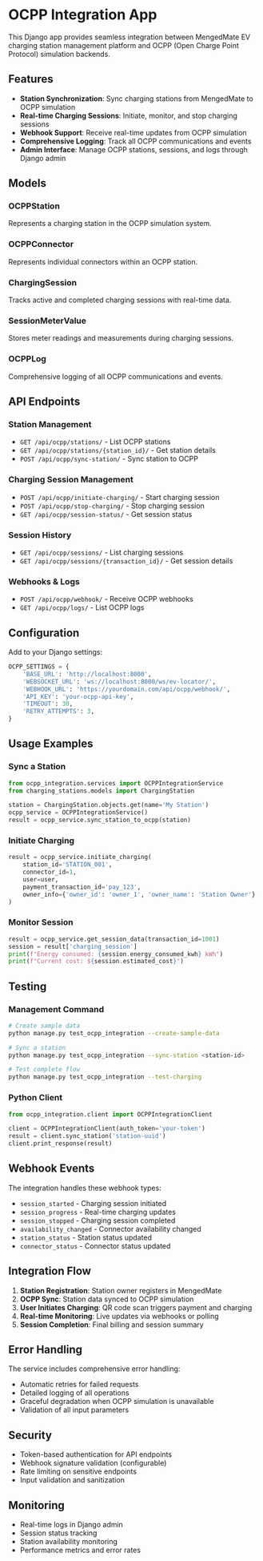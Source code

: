 # OCPP Integration App

This Django app provides seamless integration between MengedMate EV charging station management platform and OCPP (Open Charge Point Protocol) simulation backends.

## Features

- **Station Synchronization**: Sync charging stations from MengedMate to OCPP simulation
- **Real-time Charging Sessions**: Initiate, monitor, and stop charging sessions
- **Webhook Support**: Receive real-time updates from OCPP simulation
- **Comprehensive Logging**: Track all OCPP communications and events
- **Admin Interface**: Manage OCPP stations, sessions, and logs through Django admin

## Models

### OCPPStation
Represents a charging station in the OCPP simulation system.

### OCPPConnector
Represents individual connectors within an OCPP station.

### ChargingSession
Tracks active and completed charging sessions with real-time data.

### SessionMeterValue
Stores meter readings and measurements during charging sessions.

### OCPPLog
Comprehensive logging of all OCPP communications and events.

## API Endpoints

### Station Management
- `GET /api/ocpp/stations/` - List OCPP stations
- `GET /api/ocpp/stations/{station_id}/` - Get station details
- `POST /api/ocpp/sync-station/` - Sync station to OCPP

### Charging Session Management
- `POST /api/ocpp/initiate-charging/` - Start charging session
- `POST /api/ocpp/stop-charging/` - Stop charging session
- `GET /api/ocpp/session-status/` - Get session status

### Session History
- `GET /api/ocpp/sessions/` - List charging sessions
- `GET /api/ocpp/sessions/{transaction_id}/` - Get session details

### Webhooks & Logs
- `POST /api/ocpp/webhook/` - Receive OCPP webhooks
- `GET /api/ocpp/logs/` - List OCPP logs

## Configuration

Add to your Django settings:

```python
OCPP_SETTINGS = {
    'BASE_URL': 'http://localhost:8000',
    'WEBSOCKET_URL': 'ws://localhost:8000/ws/ev-locator/',
    'WEBHOOK_URL': 'https://yourdomain.com/api/ocpp/webhook/',
    'API_KEY': 'your-ocpp-api-key',
    'TIMEOUT': 30,
    'RETRY_ATTEMPTS': 3,
}
```

## Usage Examples

### Sync a Station
```python
from ocpp_integration.services import OCPPIntegrationService
from charging_stations.models import ChargingStation

station = ChargingStation.objects.get(name='My Station')
ocpp_service = OCPPIntegrationService()
result = ocpp_service.sync_station_to_ocpp(station)
```

### Initiate Charging
```python
result = ocpp_service.initiate_charging(
    station_id='STATION_001',
    connector_id=1,
    user=user,
    payment_transaction_id='pay_123',
    owner_info={'owner_id': 'owner_1', 'owner_name': 'Station Owner'}
)
```

### Monitor Session
```python
result = ocpp_service.get_session_data(transaction_id=1001)
session = result['charging_session']
print(f"Energy consumed: {session.energy_consumed_kwh} kWh")
print(f"Current cost: ${session.estimated_cost}")
```

## Testing

### Management Command
```bash
# Create sample data
python manage.py test_ocpp_integration --create-sample-data

# Sync a station
python manage.py test_ocpp_integration --sync-station <station-id>

# Test complete flow
python manage.py test_ocpp_integration --test-charging
```

### Python Client
```python
from ocpp_integration.client import OCPPIntegrationClient

client = OCPPIntegrationClient(auth_token='your-token')
result = client.sync_station('station-uuid')
client.print_response(result)
```

## Webhook Events

The integration handles these webhook types:

- `session_started` - Charging session initiated
- `session_progress` - Real-time charging updates
- `session_stopped` - Charging session completed
- `availability_changed` - Connector availability changed
- `station_status` - Station status updated
- `connector_status` - Connector status updated

## Integration Flow

1. **Station Registration**: Station owner registers in MengedMate
2. **OCPP Sync**: Station data synced to OCPP simulation
3. **User Initiates Charging**: QR code scan triggers payment and charging
4. **Real-time Monitoring**: Live updates via webhooks or polling
5. **Session Completion**: Final billing and session summary

## Error Handling

The service includes comprehensive error handling:
- Automatic retries for failed requests
- Detailed logging of all operations
- Graceful degradation when OCPP simulation is unavailable
- Validation of all input parameters

## Security

- Token-based authentication for API endpoints
- Webhook signature validation (configurable)
- Rate limiting on sensitive endpoints
- Input validation and sanitization

## Monitoring

- Real-time logs in Django admin
- Session status tracking
- Station availability monitoring
- Performance metrics and error rates
